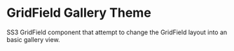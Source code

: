GridField Gallery Theme
============================
SS3 GridField component that attempt to change the GridField layout into an basic gallery view.